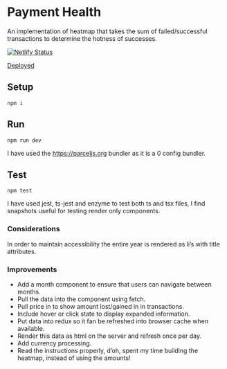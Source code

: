 # Payment Health

An implementation of heatmap that takes the sum of failed/successful transactions to determine the hotness of successes.

[![Netlify Status](https://api.netlify.com/api/v1/badges/9694a5fc-a0af-4b1d-9e33-d851c4399998/deploy-status)](https://app.netlify.com/sites/lanoid-payment-heatmap/deploys)

[Deployed](https://lanoid-payment-heatmap.netlify.com/)

## Setup

`npm i`

## Run

`npm run dev`

I have used the https://parceljs.org bundler as it is a 0 config bundler.

## Test

`npm test`

I have used jest, ts-jest and enzyme to test both ts and tsx files, I find snapshots useful for testing render only components.

### Considerations

In order to maintain accessibility the entire year is rendered as li’s with title attributes.

### Improvements

- Add a month component to ensure that users can navigate between months.
- Pull the data into the component using fetch.
- Pull price in to show amount lost/gained in in transactions.
- Include hover or click state to display expanded information.
- Put data into redux so it fan be refreshed into browser cache when available.
- Render this data as html on the server and refresh once per day.
- Add currency processing.
- Read the instructions properly, d’oh, spent my time building the heatmap, instead of using the amounts!
